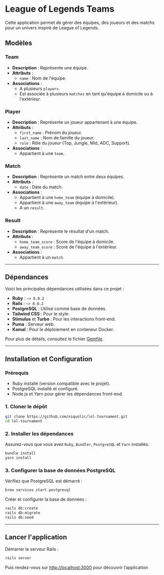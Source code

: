 # League of Legends Teams

Cette application permet de gérer des équipes, des joueurs et des matchs pour un univers inspiré de League of Legends.

## Modèles

### Team
- **Description** : Représente une équipe.
- **Attributs** :
  - `name` : Nom de l'équipe.
- **Associations** :
  - A plusieurs `players`.
  - Est associée à plusieurs `matches` en tant qu'équipe à domicile ou à l'extérieur.

### Player
- **Description** : Représente un joueur appartenant à une équipe.
- **Attributs** :
  - `first_name` : Prénom du joueur.
  - `last_name` : Nom de famille du joueur.
  - `role` : Rôle du joueur (Top, Jungle, Mid, ADC, Support).
- **Associations** :
  - Appartient à une `team`.

### Match
- **Description** : Représente un match entre deux équipes.
- **Attributs** :
  - `date` : Date du match.
- **Associations** :
  - Appartient à une `home_team` (équipe à domicile).
  - Appartient à une `away_team` (équipe à l'extérieur).
  - A un `result`.

### Result
- **Description** : Représente le résultat d'un match.
- **Attributs** :
  - `home_team_score` : Score de l'équipe à domicile.
  - `away_team_score` : Score de l'équipe à l'extérieur.
- **Associations** :
  - Appartient à un `match`.

---

## Dépendances

Voici les principales dépendances utilisées dans ce projet :

- **Ruby** : `~> 8.0.2`
- **Rails** : `~> 8.0.2`
- **PostgreSQL** : Utilisé comme base de données.
- **Tailwind CSS** : Pour le style.
- **Stimulus** et **Turbo** : Pour les interactions front-end.
- **Puma** : Serveur web.
- **Kamal** : Pour le déploiement en conteneur Docker.

Pour plus de détails, consultez le fichier [Gemfile](Gemfile).

---

## Installation et Configuration

### Prérequis
- Ruby installé (version compatible avec le projet).
- PostgreSQL installé et configuré.
- Node.js et Yarn pour gérer les dépendances front-end.

### 1. Cloner le dépôt

```bash
git clone https://github.com/niquolic/lol-tournament.git
cd lol-tournament
```

### 2. Installer les dépendances

Assurez-vous que vous avez `Ruby`, `Bundler`, `PostgreSQL` et `Yarn` installés.

```bash
bundle install
yarn install
```

### 3. Configurer la base de données PostgreSQL

Vérifiez que PostgreSQL est démarré :

```bash
brew services start postgresql
```

Créer et configurer la base de données :

```bash
rails db:create
rails db:migrate
rails db:seed
```

---

## Lancer l'application

Démarrer le serveur Rails :

```bash
rails server
```

Puis rendez-vous sur [http://localhost:3000](http://localhost:3000) pour découvrir l’application